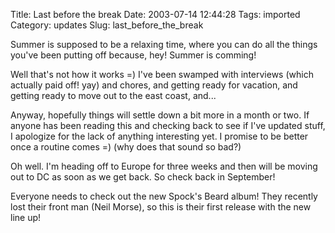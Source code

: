 Title: Last before the break
Date: 2003-07-14 12:44:28
Tags: imported
Category: updates
Slug: last_before_the_break

Summer is supposed to be a relaxing time, where you can do all the things you've been putting off because, hey!  Summer is comming!

Well that's not how it works =)  I've been swamped with interviews (which actually paid off! yay) and chores, and getting ready for vacation, and getting ready to move out to the east coast, and...

Anyway, hopefully things will settle down a bit more in a month or two.  If anyone has been reading this and checking back to see if I've updated stuff, I apologize for the lack of anything interesting yet.  I promise to be better once a routine comes =) (why does that sound so bad?)

Oh well.  I'm heading off to Europe for three weeks and then will be moving out to DC as soon as we get back.  So check back in September!

Everyone needs to check out the new Spock's Beard album!  They recently lost their front man (Neil Morse), so this is their first release with the new line up!
